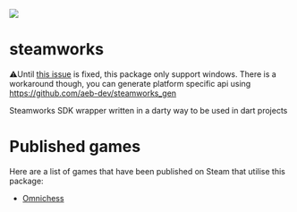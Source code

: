 <p>
  <a title="Pub" href="https://pub.dev/packages/steamworks" ><img src="https://img.shields.io/pub/v/steamworks.svg?style=popout" /></a>
</p>

# steamworks

⚠️Until [this issue](https://github.com/dart-lang/sdk/issues/42816) is fixed, this package only support windows. There is a workaround though, you can generate platform specific api using https://github.com/aeb-dev/steamworks_gen

Steamworks SDK wrapper written in a darty way to be used in dart projects

# Published games
Here are a list of games that have been published on Steam that utilise this package:
- [Omnichess](https://store.steampowered.com/app/2009510)
